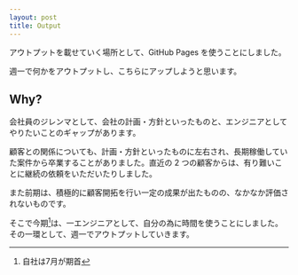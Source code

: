 ```yaml
---
layout: post
title: Output
---
```


アウトプットを載せていく場所として、GitHub Pages を使うことにしました。

週一で何かをアウトプットし、こちらにアップしようと思います。

## Why?

会社員のジレンマとして、会社の計画・方針といったものと、エンジニアとしてやりたいことのギャップがあります。

顧客との関係についても、計画・方針といったものに左右され、長期稼働していた案件から卒業することがありました。直近の 2 つの顧客からは、有り難いことに継続の依頼をいただいたりしました。

また前期は、積極的に顧客開拓を行い一定の成果が出たものの、なかなか評価されないものです。

そこで今期[^1]は、一エンジニアとして、自分の為に時間を使うことにしました。その一環として、週一でアウトプットしていきます。

[^1]: 自社は7月が期首
